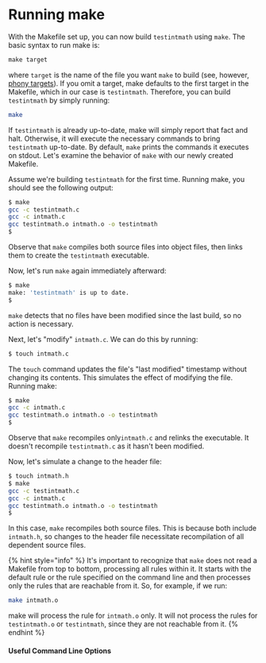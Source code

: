 # Running make

With the Makefile set up, you can now build `testintmath` using `make`. The basic syntax to run make is:

```makefile
make target
```

where `target` is the name of the file you want `make` to build (see, however, [phony targets](makefile-version-2-phony-targets.md)). If you omit a target, make defaults to the first target in the Makefile, which in our case is `testintmath`. Therefore, you can build `testintmath` by simply running:

```bash
make
```

If `testintmath` is already up-to-date, make will simply report that fact and halt. Otherwise, it will execute the necessary commands to bring `testintmath` up-to-date. By default, `make` prints the commands it executes on stdout. Let's examine the behavior of `make` with our newly created Makefile.&#x20;

Assume we're building `testintmath` for the first time. Running make, you should see the following output:

```bash
$ make
gcc -c testintmath.c
gcc -c intmath.c
gcc testintmath.o intmath.o -o testintmath
$
```

Observe that `make` compiles both source files into object files, then links them to create the `testintmath` executable.&#x20;

Now, let's run `make` again immediately afterward:

```bash
$ make
make: 'testintmath' is up to date.
$
```

`make` detects that no files have been modified since the last build, so no action is necessary.&#x20;

Next, let's "modify" `intmath.c`. We can do this by running:&#x20;

```bash
$ touch intmath.c
```

The `touch` command updates the file's "last modified" timestamp without changing its contents. This simulates the effect of modifying the file. Running make:

```bash
$ make
gcc -c intmath.c
gcc testintmath.o intmath.o -o testintmath
$
```

Observe that `make` recompiles only`intmath.c` and relinks the executable. It doesn't recompile `testintmath.c` as it hasn't been modified.

Now, let's simulate a change to the header file:

```bash
$ touch intmath.h
$ make
gcc -c testintmath.c
gcc -c intmath.c
gcc testintmath.o intmath.o -o testintmath
$
```

In this case, `make` recompiles both source files. This is because both include `intmath.h`, so changes to the header file necessitate recompilation of all dependent source files.

{% hint style="info" %}
It's important to recognize that `make` does not read a Makefile from top to bottom, processing all rules within it. It starts with the default rule or the rule specified on the command line and then processes only the rules that are reachable from it. So, for example, if we run:

```bash
make intmath.o
```

make will process the rule for `intmath.o` only. It will not process the rules for `testintmath.o` or `testintmath`, since they are not reachable from it.
{% endhint %}

#### Useful Command Line Options

